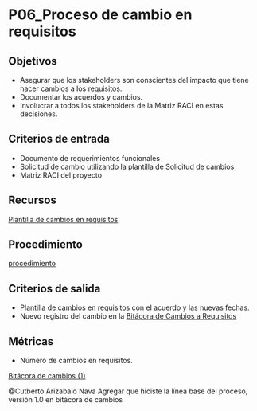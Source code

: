 # P06_Proceso de cambio en requisitos

## Objetivos[](https://ace-software-development.github.io/Manual-de-Operaciones/docs/Procesos/P06_CambiosEnRequisitos#objetivos)

- Asegurar que los stakeholders son conscientes del impacto que tiene hacer cambios a los requisitos.
- Documentar los acuerdos y cambios.
- Involucrar a todos los stakeholders de la Matriz RACI en estas decisiones.

## Criterios de entrada[](https://ace-software-development.github.io/Manual-de-Operaciones/docs/Procesos/P06_CambiosEnRequisitos#criterios-de-entrada)

- Documento de requerimientos funcionales
- Solicitud de cambio utilizando la plantilla de Solicitud de cambios
- Matriz RACI del proyecto

## Recursos

[Plantilla de cambios en requisitos](https://docs.google.com/document/d/1qw_D6F298AiMbfRJBqwyjUfXwu2Kgvxa/edit?usp=sharing&ouid=100210633990806812310&rtpof=true&sd=true)

## Procedimiento[](https://ace-software-development.github.io/Manual-de-Operaciones/docs/Procesos/P06_CambiosEnRequisitos#procedimiento)

[procedimiento](P06_Proceso%20de%20cambio%20en%20requisitos%200becb449a14d4804881a6e09f2217530/procedimiento%20ac67d43b7e0d40449d7d6f8d8ee2c421.csv)

## Criterios de salida[](https://ace-software-development.github.io/Manual-de-Operaciones/docs/Procesos/P06_CambiosEnRequisitos#criterios-de-salida)

- [Plantilla de cambios en requisitos](https://docs.google.com/document/d/1qw_D6F298AiMbfRJBqwyjUfXwu2Kgvxa/edit?usp=sharing&ouid=100210633990806812310&rtpof=true&sd=true) con el acuerdo y las nuevas fechas.
- Nuevo registro del cambio en la [Bitácora de Cambios a Requisitos](../../Bita%CC%81cora%20de%20Solicitud%20de%20Cambios%20a%20Requisitos%20ce96fc4e7ca44e7581e91e365a6d12ba.csv)

## Métricas[](https://ace-software-development.github.io/Manual-de-Operaciones/docs/Procesos/P06_CambiosEnRequisitos#m%C3%A9tricas)

- Número de cambios en requisitos.

[Bitácora de cambios (1)](P06_Proceso%20de%20cambio%20en%20requisitos%200becb449a14d4804881a6e09f2217530/Bita%CC%81cora%20de%20cambios%20(1)%20a1d5df0760ca46d1bc25c78dc125ba1a.csv)

@Cutberto Arizabalo Nava Agregar que hiciste la línea base del proceso, versión 1.0 en bitácora de cambios